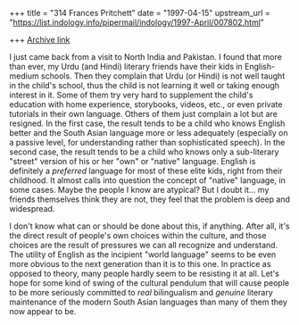 +++
title = "314 Frances Pritchett"
date = "1997-04-15"
upstream_url = "https://list.indology.info/pipermail/indology/1997-April/007802.html"

+++
[Archive link](https://list.indology.info/pipermail/indology/1997-April/007802.html)

I just came back from a visit to North India and Pakistan.  I found that 
more than ever, my Urdu (and Hindi) literary friends have their kids in
English-medium schools.  Then they complain that Urdu (or Hindi) is not
well taught in the child's school, thus the child is not learning it well
or taking enough interest in it.  Some of them try very hard to supplement
the child's education with home experience, storybooks, videos, etc., or
even private tutorials in their own language.  Others of them just
complain a lot but are resigned.  In the first case, the result tends to
be a child who knows English better and the South Asian language more or
less adequately (especially on a passive level, for understanding rather
than sophisticated speech).  In the second case, the result tends to be a
child who knows only a sub-literary "street" version of his or her "own"
or "native" language.  English is definitely a *preferred* language for
most of these elite kids, right from their childhood.  It almost calls
into question the concept of "native" language, in some cases.  Maybe the
people I know are atypical?  But I doubt it... my friends themselves think
they are not, they feel that the problem is deep and widespread.

I don't know what can or should be done about this, if anything.  After
all, it's the direct result of people's own choices within the culture,
and those choices are the result of pressures we can all recognize and
understand.  The utility of English as the incipient "world language"
seems to be even more obvious to the next generation than it is to this
one.  In practice as opposed to theory, many people hardly seem to be
resisting  it at all.  Let's hope for some kind of swing of the cultural
pendulum that will cause people to be more seriously committed to *real*
bilingualism and *genuine* literary maintenance of the modern South Asian
languages than many of them they now appear to be.





